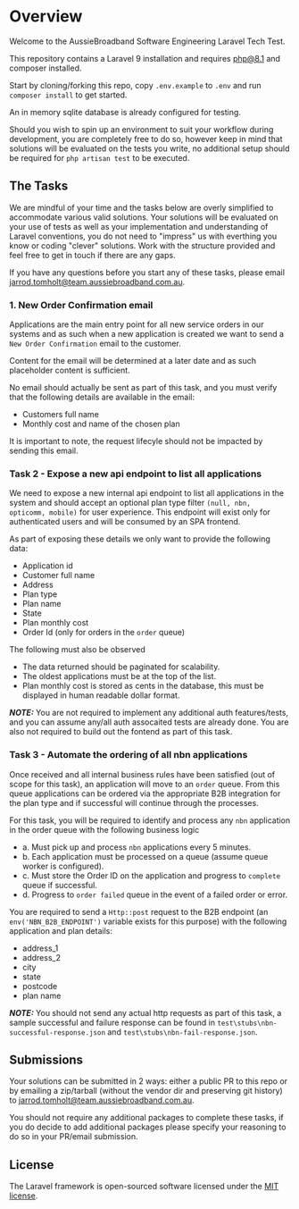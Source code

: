 # Overview

Welcome to the AussieBroadband Software Engineering Laravel Tech Test.

This repository contains a Laravel 9 installation and requires php@8.1 and composer installed.

Start by cloning/forking this repo, copy `.env.example` to `.env` and run `composer install` to get started.

An in memory sqlite database is already configured for testing.

Should you wish to spin up an environment to suit your workflow during development, you are completely free to do so, however keep in mind that solutions will be evaluated on the tests you write, no additional setup should be required for `php artisan test` to be executed.

## The Tasks

We are mindful of your time and the tasks below are overly simplified to accommodate various valid solutions. Your solutions will be evaluated on your use of tests as well as your implementation and understanding of Laravel conventions, you do not need to "impress" us with everthing you know or coding "clever" solutions. Work with the structure provided and feel free to get in touch if there are any gaps.

If you have any questions before you start any of these tasks, please email jarrod.tomholt@team.aussiebroadband.com.au.

### 1. New Order Confirmation email

Applications are the main entry point for all new service orders in our systems and as such when a new application is created we want to send a `New Order Confirmation` email to the customer.

Content for the email will be determined at a later date and as such placeholder content is sufficient.

No email should actually be sent as part of this task, and you must verify that the following details are available in the email:
- Customers full name
- Monthly cost and name of the chosen plan

It is important to note, the request lifecyle should not be impacted by sending this email.

### Task 2 - Expose a new api endpoint to list all applications

We need to expose a new internal api endpoint to list all applications in the system and should accept an optional plan type filter `(null, nbn, opticomm, mobile)` for user experience. This endpoint will exist only for authenticated users and will be consumed by an SPA frontend.

As part of exposing these details we only want to provide the following data:
- Application id
- Customer full name
- Address
- Plan type
- Plan name
- State
- Plan monthly cost
- Order Id (only for orders in the `order` queue)

The following must also be observed
- The data returned should be paginated for scalability.
- The oldest applications must be at the top of the list.
- Plan monthly cost is stored as cents in the database, this must be displayed in human readable dollar format.

***NOTE:*** You are not required to implement any additional auth features/tests, and you can assume any/all auth assocaited tests are already done. You are also not required to build out the fontend as part of this task.

### Task 3 - Automate the ordering of all nbn applications

Once received and all internal business rules have been satisfied (out of scope for this task), an application will move to an `order` queue. From this queue applications can be ordered via the appropriate B2B integration for the plan type and if successful will continue through the processes.

For this task, you will be required to identify and process any `nbn` application in the order queue with the following business logic
- a. Must pick up and process `nbn` applications every 5 minutes.
- b. Each application must be processed on a queue (assume queue worker is configured).
- c. Must store the Order ID on the application and progress to `complete` queue if successful.
- d. Progress to `order failed` queue in the event of a failed order or error.

You are required to send a `Http::post` request to the B2B endpoint (an `env('NBN_B2B_ENDPOINT')` variable exists for this purpose) with the following application and plan details:
- address_1
- address_2
- city
- state
- postcode
- plan name

***NOTE:*** You should not send any actual http requests as part of this task, a sample successful and failure response can be found in `test\stubs\nbn-successful-response.json` and `test\stubs\nbn-fail-response.json`.

## Submissions

Your solutions can be submitted in 2 ways: either a public PR to this repo or by emailing a zip/tarball (without the vendor dir and preserving git history) to jarrod.tomholt@team.aussiebroadband.com.au.

You should not require any additional packages to complete these tasks, if you do decide to add additional packages please specify your reasoning to do so in your PR/email submission.

## License

The Laravel framework is open-sourced software licensed under the [MIT license](https://opensource.org/licenses/MIT).

